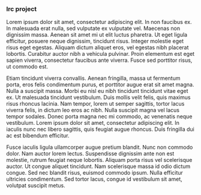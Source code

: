 ### Irc project

Lorem ipsum dolor sit amet, consectetur adipiscing elit. In non faucibus ex. In malesuada erat nulla, sed vulputate ex vulputate vel. Maecenas non dignissim massa. Aenean sit amet mi ut elit luctus pharetra. Ut eget ligula efficitur, posuere neque dignissim, tincidunt risus. Integer molestie eget risus eget egestas. Aliquam dictum aliquet eros, vel egestas nibh placerat lobortis. Curabitur auctor nibh a vehicula pulvinar. Proin elementum est eget sapien viverra, consectetur faucibus ante viverra. Fusce sed porttitor risus, ut commodo est.

Etiam tincidunt viverra convallis. Aenean fringilla, massa ut fermentum porta, eros felis condimentum purus, et porttitor augue erat sit amet magna. Nulla a suscipit massa. Morbi eu nisl eu nibh tincidunt tincidunt vitae eget ex. Ut malesuada tincidunt vestibulum. Duis mollis velit felis, quis maximus risus rhoncus lacinia. Nam tempor, lorem ut semper sagittis, tortor lacus viverra felis, in dictum leo eros ac nibh. Nulla suscipit magna vel lacus tempor sodales. Donec porta magna nec mi commodo, ac venenatis neque vestibulum. Lorem ipsum dolor sit amet, consectetur adipiscing elit. In iaculis nunc nec libero sagittis, quis feugiat augue rhoncus. Duis fringilla dui ac est bibendum efficitur.

Fusce iaculis ligula ullamcorper augue pretium blandit. Nunc non commodo dolor. Nam auctor lorem lectus. Suspendisse dignissim ante non est molestie, rutrum feugiat neque lobortis. Aliquam porta risus vel scelerisque auctor. Ut congue aliquet tincidunt. Nam scelerisque massa id odio dictum congue. Sed nec blandit risus, euismod commodo ipsum. Nulla efficitur ultricies condimentum. Sed tortor lacus, congue id vestibulum sit amet, volutpat suscipit metus.